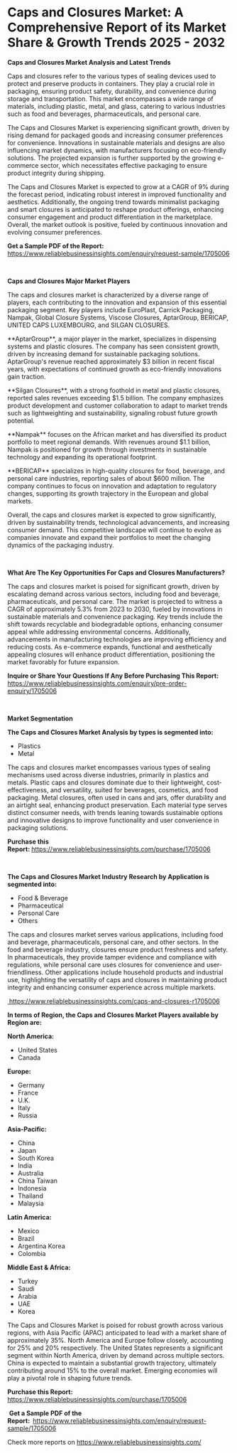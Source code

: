 <p><h1>Caps and Closures Market: A Comprehensive Report of its Market Share & Growth Trends 2025 - 2032</h1></p><p><strong>Caps and Closures Market Analysis and Latest Trends</strong></p>
<p><p>Caps and closures refer to the various types of sealing devices used to protect and preserve products in containers. They play a crucial role in packaging, ensuring product safety, durability, and convenience during storage and transportation. This market encompasses a wide range of materials, including plastic, metal, and glass, catering to various industries such as food and beverages, pharmaceuticals, and personal care. </p><p>The Caps and Closures Market is experiencing significant growth, driven by rising demand for packaged goods and increasing consumer preferences for convenience. Innovations in sustainable materials and designs are also influencing market dynamics, with manufacturers focusing on eco-friendly solutions. The projected expansion is further supported by the growing e-commerce sector, which necessitates effective packaging to ensure product integrity during shipping. </p><p>The Caps and Closures Market is expected to grow at a CAGR of 9% during the forecast period, indicating robust interest in improved functionality and aesthetics. Additionally, the ongoing trend towards minimalist packaging and smart closures is anticipated to reshape product offerings, enhancing consumer engagement and product differentiation in the marketplace. Overall, the market outlook is positive, fueled by continuous innovation and evolving consumer preferences.</p></p>
<p><strong>Get a Sample PDF of the Report:&nbsp;</strong> <a href="https://www.reliablebusinessinsights.com/enquiry/request-sample/1705006?utm_campaign=2306&utm_medium=2&utm_source=Github&utm_content=ia&utm_term=08032025&utm_id=caps-and-closures">https://www.reliablebusinessinsights.com/enquiry/request-sample/1705006</a></p>
<p>&nbsp;</p>
<p><strong>Caps and Closures Major Market Players</strong></p>
<p><p>The caps and closures market is characterized by a diverse range of players, each contributing to the innovation and expansion of this essential packaging segment. Key players include EuroPlast, Carrick Packaging, Nampak, Global Closure Systems, Viscose Closures, AptarGroup, BERICAP, UNITED CAPS LUXEMBOURG, and SILGAN CLOSURES.</p><p>**AptarGroup**, a major player in the market, specializes in dispensing systems and plastic closures. The company has seen consistent growth, driven by increasing demand for sustainable packaging solutions. AptarGroup's revenue reached approximately $3 billion in recent fiscal years, with expectations of continued growth as eco-friendly innovations gain traction.</p><p>**Silgan Closures**, with a strong foothold in metal and plastic closures, reported sales revenues exceeding $1.5 billion. The company emphasizes product development and customer collaboration to adapt to market trends such as lightweighting and sustainability, signaling robust future growth potential.</p><p>**Nampak** focuses on the African market and has diversified its product portfolio to meet regional demands. With revenues around $1.1 billion, Nampak is positioned for growth through investments in sustainable technology and expanding its operational footprint.</p><p>**BERICAP** specializes in high-quality closures for food, beverage, and personal care industries, reporting sales of about $600 million. The company continues to focus on innovation and adaptation to regulatory changes, supporting its growth trajectory in the European and global markets.</p><p>Overall, the caps and closures market is expected to grow significantly, driven by sustainability trends, technological advancements, and increasing consumer demand. This competitive landscape will continue to evolve as companies innovate and expand their portfolios to meet the changing dynamics of the packaging industry.</p></p>
<p>&nbsp;</p>
<p><strong>What Are The Key Opportunities For Caps and Closures Manufacturers?</strong></p>
<p><p>The caps and closures market is poised for significant growth, driven by escalating demand across various sectors, including food and beverage, pharmaceuticals, and personal care. The market is projected to witness a CAGR of approximately 5.3% from 2023 to 2030, fueled by innovations in sustainable materials and convenience packaging. Key trends include the shift towards recyclable and biodegradable options, enhancing consumer appeal while addressing environmental concerns. Additionally, advancements in manufacturing technologies are improving efficiency and reducing costs. As e-commerce expands, functional and aesthetically appealing closures will enhance product differentiation, positioning the market favorably for future expansion.</p></p>
<p><strong>Inquire or Share Your Questions If Any Before Purchasing This Report:</strong> <a href="https://www.reliablebusinessinsights.com/enquiry/pre-order-enquiry/1705006?utm_campaign=2306&utm_medium=2&utm_source=Github&utm_content=ia&utm_term=08032025&utm_id=caps-and-closures">https://www.reliablebusinessinsights.com/enquiry/pre-order-enquiry/1705006</a></p>
<p>&nbsp;</p>
<p><strong>Market Segmentation</strong></p>
<p><strong>The Caps and Closures Market Analysis by types is segmented into:</strong></p>
<p><ul><li>Plastics</li><li>Metal</li></ul></p>
<p><p>The caps and closures market encompasses various types of sealing mechanisms used across diverse industries, primarily in plastics and metals. Plastic caps and closures dominate due to their lightweight, cost-effectiveness, and versatility, suited for beverages, cosmetics, and food packaging. Metal closures, often used in cans and jars, offer durability and an airtight seal, enhancing product preservation. Each material type serves distinct consumer needs, with trends leaning towards sustainable options and innovative designs to improve functionality and user convenience in packaging solutions.</p></p>
<p><strong>Purchase this Report:&nbsp;</strong><a href="https://www.reliablebusinessinsights.com/purchase/1705006?utm_campaign=2306&utm_medium=2&utm_source=Github&utm_content=ia&utm_term=08032025&utm_id=caps-and-closures">https://www.reliablebusinessinsights.com/purchase/1705006</a></p>
<p>&nbsp;</p>
<p><strong>The Caps and Closures Market Industry Research by Application is segmented into:</strong></p>
<p><ul><li>Food & Beverage</li><li>Pharmaceutical</li><li>Personal Care</li><li>Others</li></ul></p>
<p><p>The caps and closures market serves various applications, including food and beverage, pharmaceuticals, personal care, and other sectors. In the food and beverage industry, closures ensure product freshness and safety. In pharmaceuticals, they provide tamper evidence and compliance with regulations, while personal care uses closures for convenience and user-friendliness. Other applications include household products and industrial use, highlighting the versatility of caps and closures in maintaining product integrity and enhancing consumer experience across multiple markets.</p></p>
<p><a href="https://www.reliablebusinessinsights.com/caps-and-closures-r1705006?utm_campaign=2306&utm_medium=2&utm_source=Github&utm_content=ia&utm_term=08032025&utm_id=caps-and-closures">&nbsp;https://www.reliablebusinessinsights.com/caps-and-closures-r1705006</a></p>
<p><strong>In terms of Region, the Caps and Closures Market Players available by Region are:</strong></p>
<p>
    <p> <strong> North America: </strong>
        <ul>
            <li>United States</li>
            <li>Canada</li>
        </ul>
        </p> 
    <p> <strong> Europe: </strong>
        <ul>
            <li>Germany</li>
            <li>France</li>
            <li>U.K.</li>
            <li>Italy</li>
            <li>Russia</li>
        </ul>
        </p> 
    <p> <strong> Asia-Pacific: </strong>
        <ul>
            <li>China</li>
            <li>Japan</li>
            <li>South Korea</li>
            <li>India</li>
            <li>Australia</li>
            <li>China Taiwan</li>
            <li>Indonesia</li>
            <li>Thailand</li>
            <li>Malaysia</li>
        </ul>
        </p> 
    <p> <strong> Latin America: </strong>
        <ul>
            <li>Mexico</li>
            <li>Brazil</li>
            <li>Argentina Korea</li>
            <li>Colombia</li>
        </ul>
        </p> 
    <p> <strong> Middle East & Africa: </strong>
        <ul>
            <li>Turkey</li>
            <li>Saudi</li>
            <li>Arabia</li>
            <li>UAE</li>
            <li>Korea</li>
        </ul>
    </p>
    </p>
<p><p>The Caps and Closures Market is poised for robust growth across various regions, with Asia Pacific (APAC) anticipated to lead with a market share of approximately 35%. North America and Europe follow closely, accounting for 25% and 20% respectively. The United States represents a significant segment within North America, driven by demand across multiple sectors. China is expected to maintain a substantial growth trajectory, ultimately contributing around 15% to the overall market. Emerging economies will play a pivotal role in shaping future trends.</p></p>
<p><strong>Purchase this Report: </strong><a href="https://www.reliablebusinessinsights.com/purchase/1705006?utm_campaign=2306&utm_medium=2&utm_source=Github&utm_content=ia&utm_term=08032025&utm_id=caps-and-closures">https://www.reliablebusinessinsights.com/purchase/1705006</a></p>
<p>&nbsp;<strong>Get a Sample PDF of the Report:&nbsp;&nbsp;</strong><a href="https://www.reliablebusinessinsights.com/enquiry/request-sample/1705006?utm_campaign=2306&utm_medium=2&utm_source=Github&utm_content=ia&utm_term=08032025&utm_id=caps-and-closures">https://www.reliablebusinessinsights.com/enquiry/request-sample/1705006</a></p>
<p><strong></strong></p>
<p>Check more reports on <a href="https://www.reliablebusinessinsights.com/?utm_campaign=2306&utm_medium=2&utm_source=Github&utm_content=ia&utm_term=08032025&utm_id=caps-and-closures">https://www.reliablebusinessinsights.com/</a></p>